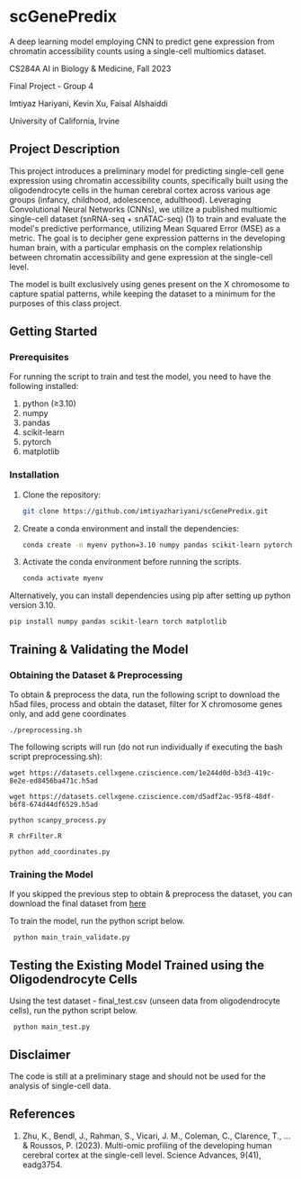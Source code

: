 # scGenePredix
A deep learning model employing CNN to predict gene expression from chromatin accessibility counts using a single-cell multiomics dataset.

CS284A AI in Biology & Medicine, Fall 2023

Final Project - Group 4

Imtiyaz Hariyani, Kevin Xu, Faisal Alshaiddi

University of California, Irvine

## **Project Description**
This project introduces a preliminary model for predicting single-cell gene expression using chromatin accessibility counts, specifically built using the oligodendrocyte cells in the human cerebral cortex across various age groups (infancy, childhood, adolescence, adulthood). Leveraging Convolutional Neural Networks (CNNs), we utilize a published multiomic single-cell dataset (snRNA-seq + snATAC-seq) (1) to train and evaluate the model's predictive performance, utilizing Mean Squared Error (MSE) as a metric. The goal is to decipher gene expression patterns in the developing human brain, with a particular emphasis on the complex relationship between chromatin accessibility and gene expression at the single-cell level.

The model is built exclusively using genes present on the X chromosome to capture spatial patterns, while keeping the dataset to a minimum for the purposes of this class project.

## **Getting Started**

### Prerequisites
For running the script to train and test the model, you need to have the following installed:

1. python (≥3.10)
2. numpy
3. pandas
4. scikit-learn
5. pytorch
6. matplotlib

### Installation
1. Clone the repository:
   ```sh
   git clone https://github.com/imtiyazhariyani/scGenePredix.git

2. Create a conda environment and install the dependencies:
   ```sh
   conda create -n myenv python=3.10 numpy pandas scikit-learn pytorch matplotlib

3. Activate the conda environment before running the scripts.
   ```sh
   conda activate myenv

Alternatively, you can install dependencies using pip after setting up python version 3.10.    
  
    pip install numpy pandas scikit-learn torch matplotlib

## **Training & Validating the Model**

### Obtaining the Dataset & Preprocessing
To obtain & preprocess the data, run the following script to download the h5ad files, process and obtain the dataset, filter for X chromosome genes only, and add gene coordinates
    
    ./preprocessing.sh

The following scripts will run (do not run individually if executing the bash script preprocessing.sh):

    wget https://datasets.cellxgene.cziscience.com/1e244d0d-b3d3-419c-8e2e-ed8456ba471c.h5ad
    
    wget https://datasets.cellxgene.cziscience.com/d5adf2ac-95f8-48df-b6f8-674d44df6529.h5ad
    
    python scanpy_process.py
    
    R chrFilter.R
    
    python add_coordinates.py

### Training the Model 
If you skipped the previous step to obtain & preprocess the dataset, you can download the final dataset from [here](https://drive.google.com/file/d/1fUkNrLLetrGrObsPIWYBIuZVvR0BfCzH/view?usp=sharing) 

To train the model, run the python script below.

     python main_train_validate.py

## **Testing the Existing Model Trained using the Oligodendrocyte Cells**

Using the test dataset - final_test.csv (unseen data from oligodendrocyte cells), run the python script below.

     python main_test.py

## **Disclaimer**
The code is still at a preliminary stage and should not be used for the analysis of single-cell data.

## **References**
1. Zhu, K., Bendl, J., Rahman, S., Vicari, J. M., Coleman, C., Clarence, T., ... & Roussos, P. (2023). Multi-omic profiling of the developing human cerebral cortex at the single-cell level. Science Advances, 9(41), eadg3754.

